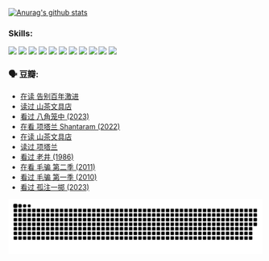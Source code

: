 
[![Anurag's github stats](https://github-readme-stats.vercel.app/api?username=w940853815)](https://github.com/anuraghazra/github-readme-stats)

### Skills:

<code><img height="32" src="https://cdn.jsdelivr.net/npm/simple-icons@v5/icons/python.svg"></code>
<code><img height="32" src="https://cdn.jsdelivr.net/npm/simple-icons@v5/icons/javascript.svg"></code>
<code><img height="32" src="https://cdn.jsdelivr.net/npm/simple-icons@v5/icons/django.svg"></code>
<code><img height="32" src="https://cdn.jsdelivr.net/npm/simple-icons@v5/icons/flask.svg"></code>
<code><img height="32" src="https://cdn.jsdelivr.net/npm/simple-icons@v5/icons/vuetify.svg"></code>
<code><img height="32" src="https://cdn.jsdelivr.net/npm/simple-icons@v5/icons/git.svg"></code>
<code><img height="32" src="https://cdn.jsdelivr.net/npm/simple-icons@v5/icons/docker.svg"></code>
<code><img height="32" src="https://cdn.jsdelivr.net/npm/simple-icons@v5/icons/postgresql.svg"></code>
<code><img height="32" src="https://cdn.jsdelivr.net/npm/simple-icons@v5/icons/elasticsearch.svg"></code>
<code><img height="32" src="https://cdn.jsdelivr.net/npm/simple-icons@v5/icons/macos.svg"></code>
<code><img height="32" src="https://cdn.jsdelivr.net/npm/simple-icons@v5/icons/linux.svg"></code>

### 🗣 豆瓣:

<!-- DOUBAN-ACTIVITIES:START -->
- [在读 告别百年激进](https://www.douban.com/people/136069238/status/4374953075/?_i=95658595)
- [读过 山茶文具店](https://www.douban.com/people/136069238/status/4374952154/?_i=95658595)
- [看过 八角笼中‎ (2023)](https://www.douban.com/people/136069238/status/4367541707/?_i=95658595)
- [在看 项塔兰 Shantaram‎ (2022)](https://www.douban.com/people/136069238/status/4365497032/?_i=95658595)
- [在读 山茶文具店](https://www.douban.com/people/136069238/status/4364620725/?_i=95658595)
- [读过 项塔兰](https://www.douban.com/people/136069238/status/4364620288/?_i=95658595)
- [看过 老井‎ (1986)](https://www.douban.com/people/136069238/status/4362366672/?_i=95658595)
- [在看 毛骗 第二季‎ (2011)](https://www.douban.com/people/136069238/status/4355752869/?_i=95658595)
- [看过 毛骗 第一季‎ (2010)](https://www.douban.com/people/136069238/status/4355752667/?_i=95658595)
- [看过 孤注一掷‎ (2023)](https://www.douban.com/people/136069238/status/4354774568/?_i=95658595)
<!-- DOUBAN-ACTIVITIES:END -->


![Snake animation](https://raw.githubusercontent.com/w940853815/w940853815/output/github-contribution-grid-snake.svg)

<!--
**w940853815/w940853815** is a ✨ _special_ ✨ repository because its `README.md` (this file) appears on your GitHub profile.

Here are some ideas to get you started:

- 🔭 I’m currently working on ...
- 🌱 I’m currently learning ...
- 👯 I’m looking to collaborate on ...
- 🤔 I’m looking for help with ...
- 💬 Ask me about ...
- 📫 How to reach me: ...
- 😄 Pronouns: ...
- ⚡ Fun fact: ...
-->
